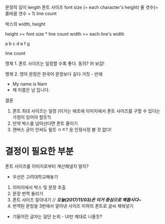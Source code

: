 문장의 길이 length
폰트 사이즈 font size (= each character's height)
줄 갯수(= 줄바꿈 갯수 + 1) line count

박스의 width, height


height >= font size * line count
width >= each line's width



a b c
d e f g

line count


명제 1. 폰트 사이즈는 일정할 수록 좋다.
동의? 어 보감!

명제 2. 영어 문장은 한국어 문장보다 길다
거짓 - 반례
- My name is Nam
- 제 이름은 남 입니다.


결론
1. 폰트 최대 사이즈는 일정 (이거는 애초에 이미지에서 폰트 사이즈를 구할 수 있다는 가정이 있어야 할듯?)
2. 만약 박스를 넘어선다면 폰트 줄이기
3. 캔버스 굳이 안써도 될듯 ㅇㅈ? 응 인정사정 볼 것 없다!


# 결정이 필요한 부분
폰트 사이즈를 이미지로부터 계산해낼지 말지?
- 우선은 고려대학교해놓기


1. 이미지에서 박스 및 문장 추출
2. 문장 번역 돌리기
3. 폰트 사이즈 알아내기 // ***오늘(2017/11/03)은 이거 중심으로 해봅시다~***
4. 번역된 문장을 3번에서 알아낸 사이즈 이하의 폰트로 글씨 채워넣기

* 기울어진 글자는 일단 논외 - UI만 제대로 나올듯?
